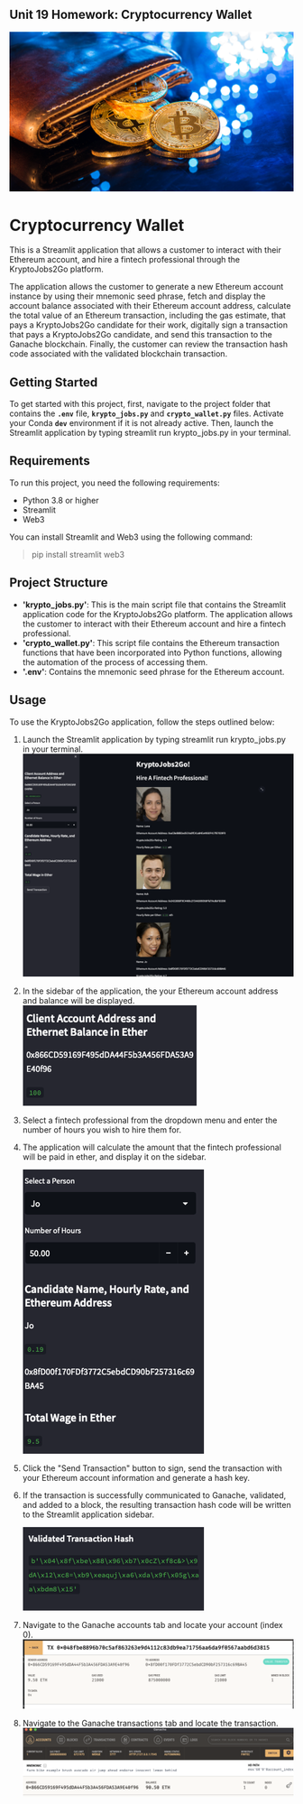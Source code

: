 ## Unit 19 Homework: Cryptocurrency Wallet

![An image shows a wallet with bitcoin.](Images/19-4-challenge-image.png)

# Cryptocurrency Wallet

This is a Streamlit application that allows a customer to interact with their Ethereum account, and hire a fintech professional through the KryptoJobs2Go platform.

The application allows the customer to generate a new Ethereum account instance by using their mnemonic seed phrase, fetch and display the account balance associated with their Ethereum account address, calculate the total value of an Ethereum transaction, including the gas estimate, that pays a KryptoJobs2Go candidate for their work, digitally sign a transaction that pays a KryptoJobs2Go candidate, and send this transaction to the Ganache blockchain. Finally, the customer can review the transaction hash code associated with the validated blockchain transaction.

## Getting Started

To get started with this project, first, navigate to the project folder that contains the **`.env`** file, **`krypto_jobs.py`** and **`crypto_wallet.py`** files. Activate your Conda **`dev`** environment if it is not already active. Then, launch the Streamlit application by typing streamlit run krypto_jobs.py in your terminal.

## Requirements

To run this project, you need the following requirements:

- Python 3.8 or higher
- Streamlit
- Web3

You can install Streamlit and Web3 using the following command:

> pip install streamlit web3

## Project Structure

 - **'krypto_jobs.py'**: This is the main script file that contains the Streamlit application code for the KryptoJobs2Go platform. The application allows the customer to interact with their Ethereum account and hire a fintech professional.
- **'crypto_wallet.py'**: This script file contains the Ethereum transaction functions that have been incorporated into Python functions, allowing the automation of the process of accessing them.
- **'.env'**: Contains the mnemonic seed phrase for the Ethereum account.

## Usage

To use the KryptoJobs2Go application, follow the steps outlined below:

1. Launch the Streamlit application by typing streamlit run krypto_jobs.py in your terminal.
![steamlit](Images/streamlit.png)

2. In the sidebar of the application, the your Ethereum account address and balance will be displayed.
![balance](Images/ether_balance.png)
3. Select a fintech professional from the dropdown menu and enter the number of hours you wish to hire them for.
4. The application will calculate the amount that the fintech professional will be paid in ether, and display it on the sidebar.

    ![hire](Images/selection.png)

5. Click the "Send Transaction" button to sign, send the transaction with your Ethereum account information and generate a hash key.

6. If the transaction is successfully communicated to Ganache, validated, and added to a block, the resulting transaction hash code will be written to the Streamlit application sidebar.

    ![transaction](Images/hash.png)
7. Navigate to the Ganache accounts tab and locate your account (index 0).
![ganachetransfer](Images/ganache_transaction.png)
8. Navigate to the Ganache transactions tab and locate the transaction.
![ganachebalance](Images/ganache_balance.png)

